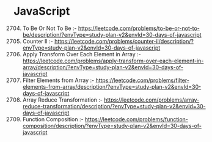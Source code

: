 # JavaScript
2704. To Be Or Not To Be :- https://leetcode.com/problems/to-be-or-not-to-be/description/?envType=study-plan-v2&envId=30-days-of-javascript
2665. Counter II :- https://leetcode.com/problems/counter-ii/description/?envType=study-plan-v2&envId=30-days-of-javascript
2635. Apply Transform Over Each Element in Array :- https://leetcode.com/problems/apply-transform-over-each-element-in-array/description/?envType=study-plan-v2&envId=30-days-of-javascript
2634. Filter Elements from Array :- https://leetcode.com/problems/filter-elements-from-array/description/?envType=study-plan-v2&envId=30-days-of-javascript
2626. Array Reduce Transformation :- https://leetcode.com/problems/array-reduce-transformation/description/?envType=study-plan-v2&envId=30-days-of-javascript
2629. Function Composition :- https://leetcode.com/problems/function-composition/description/?envType=study-plan-v2&envId=30-days-of-javascript

